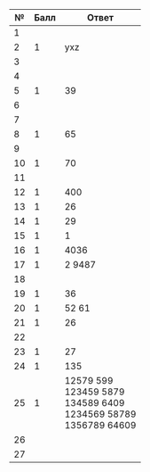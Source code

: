 | №   | Балл | Ответ     |
|-----|------|-----------|
| 1   |      |           |
| 2   | 1    | yxz       |
| 3   |      |           |
| 4   |      |           |
| 5   | 1    | 39        |
| 6   |      |           |
| 7   |      |           |
| 8   | 1    | 65        |
| 9   |      |           |
| 10  | 1    | 70        |
| 11  |      |           |
| 12  | 1    | 400       |
| 13  | 1    | 26        |
| 14  | 1    | 29        |
| 15  | 1    | 1         |
| 16  | 1    | 4036      |
| 17  | 1    | 2 9487    |
| 18  |      |           |
| 19  | 1    | 36        |
| 20  | 1    | 52 61     |
| 21  | 1    | 26        |
| 22  |      |           |
| 23  | 1    | 27        |
| 24  | 1    | 135       |
| 25  | 1    | 12579 599<br/>123459 5879<br/>134589 6409<br/>1234569 58789<br/>1356789 64609 |
| 26  |      |           |
| 27  |      |           |